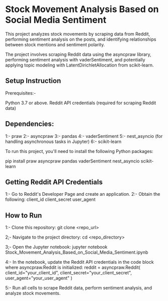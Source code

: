 
# Stock Movement Analysis Based on Social Media Sentiment

This project analyzes stock movements by scraping data from Reddit, performing sentiment analysis on the posts, and identifying relationships between stock mentions and sentiment polarity.

The project involves scraping Reddit data using the asyncpraw library, performing sentiment analysis with vaderSentiment, and potentially applying topic modeling with LatentDirichletAllocation from scikit-learn. 


## Setup Instruction
Prerequisites:-

Python 3.7 or above.
Reddit API credentials (required for scraping Reddit data)
## Dependencies:

1:- praw
2:- asyncpraw
3:- pandas
4:- vaderSentiment
5:- nest_asyncio (for handling asynchronous tasks in Jupyter)
6:- scikit-learn

To run this project, you'll need to install the following Python packages:

pip install praw asyncpraw pandas vaderSentiment nest_asyncio scikit-learn

## Getting Reddit API Credentials

1:- Go to Reddit's Developer Page and create an application.
2:- Obtain the following:
    client_id
    client_secret
    user_agent
## How to Run

1:- Clone this repository:
    git clone <repo_url>

2;- Navigate to the project directory:
    cd <repo_directory>

3;- Open the Jupyter notebook:
    jupyter notebook Stock_Movement_Analysis_Based_on_Social_Media_Sentiment.ipynb

4:- In the notebook, update the Reddit API credentials in the code block where asyncpraw.Reddit is initialized:
reddit = asyncpraw.Reddit(
    client_id="your_client_id",
    client_secret="your_client_secret",
    user_agent="your_user_agent"
)

5:- Run all cells to scrape Reddit data, perform sentiment analysis, and analyze stock movements.


